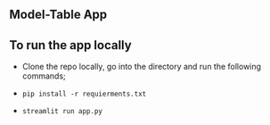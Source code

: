 ## Model-Table App

## To run the app locally

- Clone the repo locally, go into the directory and run the following commands;

- `pip install -r requierments.txt`

- `streamlit run app.py`
